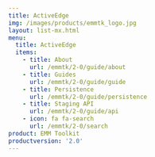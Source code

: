 ```yaml
---
title: ActiveEdge
img: /images/products/emmtk_logo.jpg
layout: list-mx.html
menu:
  title: ActiveEdge
  items:
    - title: About
      url: /emmtk/2-0/guide/about
    - title: Guides
      url: /emmtk/2-0/guide/guide
    - title: Persistence
      url: /emmtk/2-0/guide/persistence
    - title: Staging API
      url: /emmtk/2-0/guide/api
    - icon: fa fa-search
      url: /emmtk/2-0/search
product: EMM Toolkit
productversion: '2.0'
---
```

